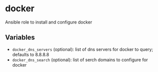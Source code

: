 # docker

Ansible role to install and configure docker

## Variables
* `docker_dns_servers` (optional): list of dns servers for docker to query; defaults to 8.8.8.8
* `docker_dns_search` (optional): list of serch domains to configure for docker

